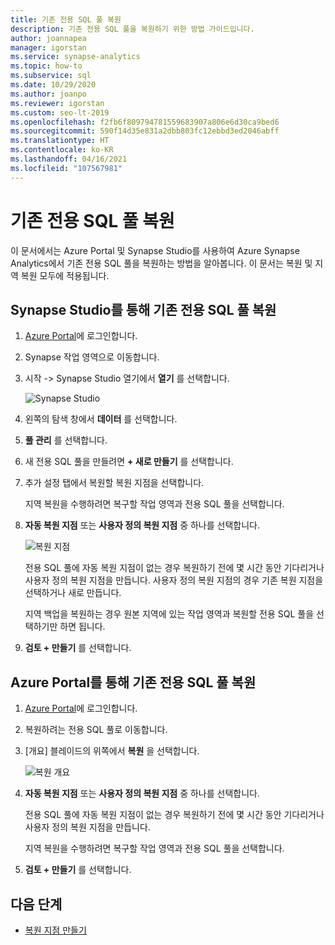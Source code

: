 ```yaml
---
title: 기존 전용 SQL 풀 복원
description: 기존 전용 SQL 풀을 복원하기 위한 방법 가이드입니다.
author: joannapea
manager: igorstan
ms.service: synapse-analytics
ms.topic: how-to
ms.subservice: sql
ms.date: 10/29/2020
ms.author: joanpo
ms.reviewer: igorstan
ms.custom: seo-lt-2019
ms.openlocfilehash: f2fb6f809794781559683907a806e6d30ca9bed6
ms.sourcegitcommit: 590f14d35e831a2dbb803fc12ebbd3ed2046abff
ms.translationtype: HT
ms.contentlocale: ko-KR
ms.lasthandoff: 04/16/2021
ms.locfileid: "107567981"
---
```

# <a name="restore-an-existing-dedicated-sql-pool"></a>기존 전용 SQL 풀 복원

이 문서에서는 Azure Portal 및 Synapse Studio를 사용하여 Azure Synapse Analytics에서 기존 전용 SQL 풀을 복원하는 방법을 알아봅니다. 이 문서는 복원 및 지역 복원 모두에 적용됩니다. 

## <a name="restore-an-existing-dedicated-sql-pool-through-the-synapse-studio"></a>Synapse Studio를 통해 기존 전용 SQL 풀 복원

1. [Azure Portal](https://portal.azure.com/)에 로그인합니다.
2. Synapse 작업 영역으로 이동합니다. 
3. 시작 -> Synapse Studio 열기에서 **열기** 를 선택합니다.

    ![ Synapse Studio](../media/sql-pools/open-synapse-studio.png)
4. 왼쪽의 탐색 창에서 **데이터** 를 선택합니다.
5. **풀 관리** 를 선택합니다. 
6. 새 전용 SQL 풀을 만들려면 **+ 새로 만들기** 를 선택합니다. 
7. 추가 설정 탭에서 복원할 복원 지점을 선택합니다. 

    지역 복원을 수행하려면 복구할 작업 영역과 전용 SQL 풀을 선택합니다. 

8. **자동 복원 지점** 또는 **사용자 정의 복원 지점** 중 하나를 선택합니다. 

    ![복원 지점](../media/sql-pools/restore-point.PNG)

    전용 SQL 풀에 자동 복원 지점이 없는 경우 복원하기 전에 몇 시간 동안 기다리거나 사용자 정의 복원 지점을 만듭니다. 사용자 정의 복원 지점의 경우 기존 복원 지점을 선택하거나 새로 만듭니다.

    지역 백업을 복원하는 경우 원본 지역에 있는 작업 영역과 복원할 전용 SQL 풀을 선택하기만 하면 됩니다. 

9. **검토 + 만들기** 를 선택합니다.

## <a name="restore-an-existing-dedicated-sql-pool-through-the-azure-portal"></a>Azure Portal를 통해 기존 전용 SQL 풀 복원

1. [Azure Portal](https://portal.azure.com/)에 로그인합니다.
2. 복원하려는 전용 SQL 풀로 이동합니다.
3. [개요] 블레이드의 위쪽에서 **복원** 을 선택합니다.

    ![ 복원 개요](../media/sql-pools/restore-sqlpool-01.png)

4. **자동 복원 지점** 또는 **사용자 정의 복원 지점** 중 하나를 선택합니다. 

    전용 SQL 풀에 자동 복원 지점이 없는 경우 복원하기 전에 몇 시간 동안 기다리거나 사용자 정의 복원 지점을 만듭니다. 

    지역 복원을 수행하려면 복구할 작업 영역과 전용 SQL 풀을 선택합니다. 

5. **검토 + 만들기** 를 선택합니다.

## <a name="next-steps"></a>다음 단계

- [복원 지점 만들기](sqlpool-create-restore-point.md)
